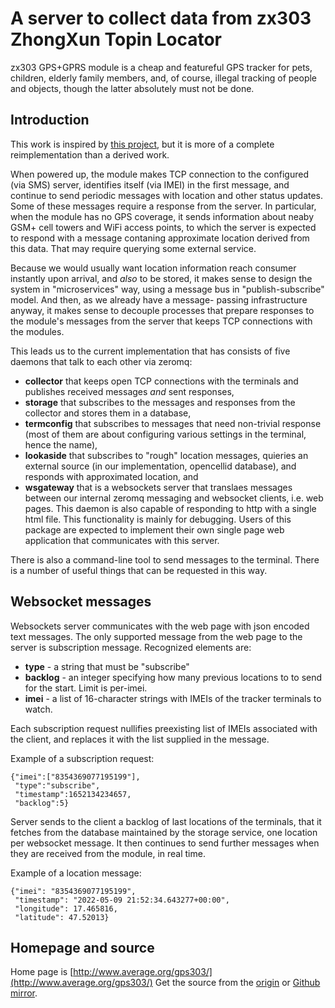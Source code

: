 # A server to collect data from zx303 ZhongXun Topin Locator

zx303 GPS+GPRS module is a cheap and featureful GPS tracker for pets,
children, elderly family members, and, of course, illegal tracking
of people and objects, though the latter absolutely must not be done.

## Introduction

This work is inspired by [this project](https://github.com/tobadia/petGPS),
but it is more of a complete reimplementation than a derived work.

When powered up, the module makes TCP connection to the configured
(via SMS) server, identifies itself (via IMEI) in the first message,
and continue to send periodic messages with location and other status
updates. Some of these messages require a response from the server.
In particular, when the module has no GPS coverage, it sends information
about neaby GSM+ cell towers and WiFi access points, to which the server
is expected to respond with a message contaning approximate location
derived from this data. That may require querying some external service.

Because we would usually want location information reach consumer
instantly upon arrival, and _also_ to be stored, it makes sense to
design the system in "microservices" way, using a message bus in
"publish-subscribe" model. And then, as we already have a message-
passing infrastructure anyway, it makes sense to decouple processes
that prepare responses to the module's messages from the server that
keeps TCP connections with the modules.

This leads us to the current implementation that has consists of
five daemons that talk to each other via zeromq:

- **collector** that keeps open TCP connections with the terminals
  and publishes received messages _and_ sent responses,
- **storage** that subscribes to the messages and responses from the
  collector and stores them in a database,
- **termconfig** that subscribes to messages that need non-trivial
  response (most of them are about configuring various settings in
  the terminal, hence the name),
- **lookaside** that subscribes to "rough" location messages, quieries
  an external source (in our implementation, opencellid database),
  and responds with approximated location, and
- **wsgateway** that is a websockets server that translaes messages
  between our internal zeromq messaging and websocket clients, i.e.
  web pages. This daemon is also capable of responding to http with
  a single html file. This functionality is mainly for debugging.
  Users of this package are expected to implement their own single
  page web application that communicates with this server.

There is also a command-line tool to send messages to the terminal.
There is a number of useful things that can be requested in this way.

## Websocket messages

Websockets server communicates with the web page with json encoded
text messages. The only supported message from the web page to the
server is subscription message. Recognized elements are:

- **type** - a string that must be "subscribe"
- **backlog** - an integer specifying how many previous locations to
  to send for the start. Limit is per-imei.
- **imei** - a list of 16-character strings with IMEIs of the
  tracker terminals to watch.

Each subscription request nullifies preexisting list of IMEIs
associated with the client, and replaces it with the list supplied
in the message.

Example of a subscription request:

```
{"imei":["8354369077195199"],
 "type":"subscribe",
 "timestamp":1652134234657,
 "backlog":5}
```

Server sends to the client a backlog of last locations of the
terminals, that it fetches from the database maintained by the
storage service, one location per websocket message. It then
continues to send further messages when they are received from
the module, in real time.

Example of a location message:

```
{"imei": "8354369077195199",
 "timestamp": "2022-05-09 21:52:34.643277+00:00",
 "longitude": 17.465816,
 "latitude": 47.52013}
```

## Homepage and source

Home page is [http://www.average.org/gps303/](http://www.average.org/gps303/)
Get the source from the [origin](git://git.average.org/gps303.git)
or [Github mirror](https://github.com/crosser/gps303).
